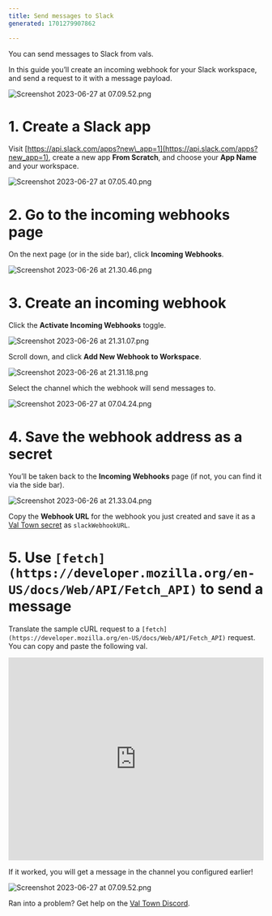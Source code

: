 ```yaml
---
title: Send messages to Slack
generated: 1701279907862

---
```


You can send messages to Slack from vals.

In this guide you’ll create an incoming webhook for your Slack workspace, and send a request to it with a message payload.

![Screenshot 2023-06-27 at 07.09.52.png](./send-messages-to-slack/screenshot_2023-06-27_at_070952.png)

# 1. Create a Slack app

Visit [https://api.slack.com/apps?new\_app=1](https://api.slack.com/apps?new_app=1), create a new app **From Scratch**, and choose your **App Name** and your workspace.

![Screenshot 2023-06-27 at 07.05.40.png](./send-messages-to-slack/screenshot_2023-06-27_at_070540.png)

# 2. Go to the incoming webhooks page

On the next page (or in the side bar), click **Incoming Webhooks**.

![Screenshot 2023-06-26 at 21.30.46.png](./send-messages-to-slack/screenshot_2023-06-26_at_213046.png)

# 3. Create an incoming webhook

Click the **Activate Incoming Webhooks** toggle.

![Screenshot 2023-06-26 at 21.31.07.png](./send-messages-to-slack/screenshot_2023-06-26_at_213107.png)

Scroll down, and click **Add New Webhook to Workspace**.

![Screenshot 2023-06-26 at 21.31.18.png](./send-messages-to-slack/screenshot_2023-06-26_at_213118.png)

Select the channel which the webhook will send messages to.

![Screenshot 2023-06-27 at 07.04.24.png](./send-messages-to-slack/screenshot_2023-06-27_at_070424.png)

# 4. Save the webhook address as a secret

You’ll be taken back to the ****Incoming Webhooks**** page (if not, you can find it via the side bar).

![Screenshot 2023-06-26 at 21.33.04.png](./send-messages-to-slack/screenshot_2023-06-26_at_213304.png)

Copy the **Webhook URL** for the webhook you just created and save it as a [Val Town secret](https://www.val.town/settings/secrets) as `slackWebhookURL`.

# 5. Use `[fetch](https://developer.mozilla.org/en-US/docs/Web/API/Fetch_API)` to send a message

Translate the sample cURL request to a `[fetch](https://developer.mozilla.org/en-US/docs/Web/API/Fetch_API)` request. You can copy and paste the following val.

<div class="not-content">
  <iframe src="https://www.val.town/embed/vtdocs.slackWebHookMessageExample" width="100%" frameborder="no" style="height: 400px;">
    &#x20;
  </iframe>
</div>

If it worked, you will get a message in the channel you configured earlier!

![Screenshot 2023-06-27 at 07.09.52.png](./send-messages-to-slack/screenshot_2023-06-27_at_070952-1.png)

Ran into a problem? Get help on the [Val Town Discord](https://discord.gg/dHv45uN5RY).
